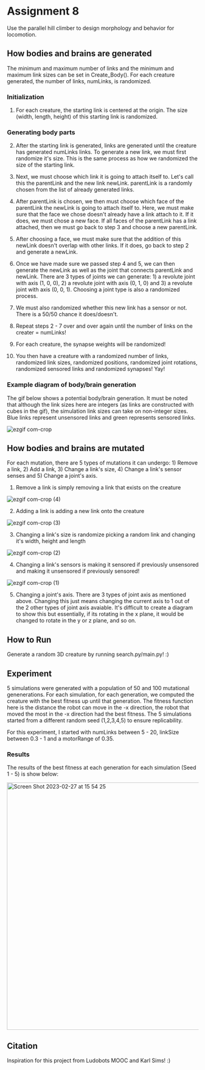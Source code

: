 # Assignment 8

Use the parallel hill climber to design morphology and behavior for locomotion.

## How bodies and brains are generated

The minimum and maximum number of links and the minimum and maximum link sizes can be set in Create_Body(). For each creature generated, the number of links, numLinks, is randomized.

### Initialization
1. For each creature, the starting link is centered at the origin. The size (width, length, height) of this starting link is randomized. 

### Generating body parts
2. After the starting link is generated, links are generated until the creature has generated numLinks links. To generate a new link, we must first randomize it's size. This is the same process as how we randomized the size of the starting link. 

3. Next, we must choose which link it is going to attach itself to. Let's call this the parentLink and the new link newLink. parentLink is a randomly chosen from the list of already generated links.

4. After parentLink is chosen, we then must choose which face of the parentLink the newLink is going to attach itself to. Here, we must make sure that the face we chose doesn't already have a link attach to it. If it does, we must chose a new face. If all faces of the parentLink has a link attached, then we must go back to step 3 and choose a new parentLink.

5. After choosing a face, we must make sure that the addition of this newLink doesn't overlap with other links. If it does, go back to step 2 and generate a newLink.

6. Once we have made sure we passed step 4 and 5, we can then generate the newLink as well as the joint that connects parentLink and newLink. There are 3 types of joints we can generate: 1) a revolute joint with axis (1, 0, 0), 2) a revolute joint with axis (0, 1, 0) and 3) a revolute joint with axis (0, 0, 1). Choosing a joint type is also a randomized process.

7. We must also randomized whether this new link has a sensor or not. There is a 50/50 chance it does/doesn't.

8. Repeat steps 2 - 7 over and over again until the number of links on the creater = numLinks!

9. For each creature, the synapse weights will be randomized!

10. You then have a creature with a randomized number of links, randomized link sizes, randomized positions, randomized joint rotations, randomized sensored links and randomized synapses! Yay!

### Example diagram of body/brain generation
The gif below shows a potential body/brain generation. It must be noted that although the link sizes here are integers (as links are constructed with cubes in the gif), the simulation link sizes can take on non-integer sizes. Blue links represent unsensored links and green represents sensored links. 

![ezgif com-crop](https://user-images.githubusercontent.com/63747047/221438685-99344543-7dd7-46a0-b1f7-5f54ff613c65.gif)

## How bodies and brains are mutated

For each mutation, there are 5 types of mutations it can undergo: 1) Remove a link, 2) Add a link, 3) Change a link's size, 4) Change a link's sensor senses and 5) Change a joint's axis.

1) Remove a link is simply removing a link that exists on the creature

![ezgif com-crop (4)](https://user-images.githubusercontent.com/63747047/221439442-70deb513-868c-4ca4-9c31-fe0311abed4e.gif)

2) Adding a link is adding a new link onto the creature

![ezgif com-crop (3)](https://user-images.githubusercontent.com/63747047/221439451-e03b7280-af7c-43c3-aea9-4a76d0d35f79.gif)

3) Changing a link's size is randomize picking a random link and changing it's width, height and length

![ezgif com-crop (2)](https://user-images.githubusercontent.com/63747047/221439462-78418948-07bc-4684-9937-7702b934087f.gif)

4) Changing a link's sensors is making it sensored if previously unsensored and making it unsensored if previously sensored!

![ezgif com-crop (1)](https://user-images.githubusercontent.com/63747047/221439457-5c933384-a028-42ef-9b93-3a404e7d6f25.gif)

5) Changing a joint's axis. There are 3 types of joint axis as mentioned above. Changing this just means changing the current axis to 1 out of the 2 other types of joint axis avaiable. It's difficult to create a diagram to show this but essentially, if its rotating in the x plane, it would be changed to rotate in the y or z plane, and so on.

## How to Run

Generate a random 3D creature by running search.py/main.py! :)

## Experiment
5 simulations were generated with a population of 50 and 100 mutational genenerations. For each simulation, for each generation, we computed the creature with the best fitness up until that generation. The fitness function here is the distance the robot can move in the -x direction, the robot that moved the most in the -x direction had the best fitness. The 5 simulations started from a different random seed (1,2,3,4,5) to ensure replicability. 

For this experiment, I started with numLinks between 5 - 20, linkSize between 0.3 - 1 and a motorRange of 0.35.

### Results

The results of the best fitness at each generation for each simulation (Seed 1 - 5) is show below:

<img width="651" alt="Screen Shot 2023-02-27 at 15 54 25" src="https://user-images.githubusercontent.com/63747047/221695172-d9ba5a15-604c-4450-9036-ec624ae6d681.png">

## Citation
Inspiration for this project from Ludobots MOOC and Karl Sims! :)

